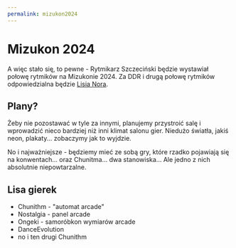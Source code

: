 ```yaml
---
permalink: mizukon2024
---
```


# Mizukon 2024

A więc stało się, to pewne - Rytmikarz Szczeciński będzie wystawiał połowę rytmików na Mizukonie 2024. Za DDR i drugą połowę rytmików odpowiedzialna będzie [Lisia Nora](https://lisianora.eu).

## Plany?

Żeby nie pozostawać w tyle za innymi, planujemy przystroić salę i wprowadzić nieco bardziej niż inni klimat salonu gier. Niedużo światła, jakiś neon, plakaty... zobaczymy jak to wyjdzie.

No i najważniejsze - będziemy mieć ze sobą gry, które rzadko pojawiają się na konwentach... oraz Chunitma... dwa stanowiska... Ale jedno z nich absolutnie niepowtarzalne.

## Lisa gierek

- Chunithm - "automat arcade"
- Nostalgia - panel arcade
- Ongeki - samoróbkon wymiarów arcade
- DanceEvolution
- no i ten drugi Chunithm 